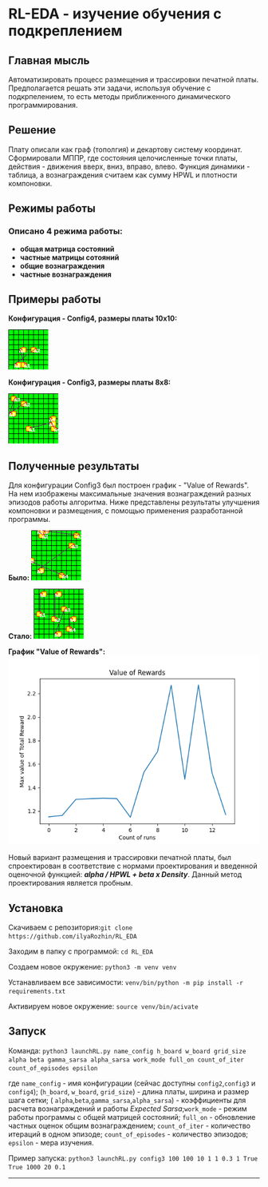 # RL-EDA - изучение обучения с подкреплением
## Главная мысль
Автоматизировать процесс размещения и трассировки печатной платы. Предполагается решать эти задачи, используя обучение с подкрпелением, то есть методы приближенного динамического программирования.
## Решение
Плату описали как граф (тополгия) и декартову систему координат. Сформировали МППР, где состояния целочисленные точки платы, действия - движения вверх, вниз, вправо, влево. Функция динамики - таблица, а вознаграждения считаем как сумму HPWL и плотности компоновки.
## Режимы работы
### Описано 4 режима работы: 
- **общая матрица состояний**
- **частные матрицы сотояний**
- **общие вознаграждения**
- **частные вознаграждения**
## Примеры работы
 **Конфигурация - Config4, размеры платы 10x10:**

![Гифка](results/dynamic_config4.gif)
 
**Конфигурация - Config3, размеры платы 8x8:**

![Гифка](results/dynamic_config3.gif)

## Полученные результаты
Для конфигурации Config3 был построен график - "Value of Rewards". На нем изображены максимальные значения вознаграждений разных эпизодов работы алгоритма. Ниже представлены результаты улучшения компоновки и размещения, с помощью применения разработанной программы.

**Было:**
![Рисунок1](results/StartImage_config3&work=True.png)

**Стало:**
![Рисунок2](results/MaxImage_config3&work=True.png)

**График "Value of Rewards":**
![Рисунок3](results/config3_values_of_rewards.png)

Новый вариант размещения и трассировки печатной платы, был спроектирован в соответствие с нормами проектирования и введенной оценочной функцией: ***alpha / HPWL + beta x Density***. Данный метод проектирования является пробным.

## Установка
Скачиваем с репозитория:`git clone https://github.com/ilyaRozhin/RL_EDA`

Заходим в папку с программой: `cd RL_EDA`

Создаем новое окружение: `python3 -m venv venv`

Устанавливаем все зависимости: `venv/bin/python -m pip install -r requirements.txt`

Активируем новое окружение: `source venv/bin/acivate`


## Запуск

Команда: `python3 launchRL.py name_config h_board w_board grid_size alpha beta gamma_sarsa alpha_sarsa work_mode full_on count_of_iter count_of_episodes epsilon`

где  `name_config` - имя конфигурации (сейчас доступны `config2`,`config3` и `config4`); (`h_board`, `w_board`, `grid_size`) - длина платы, ширина и размер шага сетки; ( `alpha`,`beta`,`gamma_sarsa`,`alpha_sarsa`) - коэффициенты для расчета вознаграждений и работы  *Expected Sarsa*;`work_mode` - режим работы программы с общей матрицей состояний; `full_on` - обновление частных оценок общим вознаграждением; `count_of_iter` - количество итераций в одном эпизоде; `count_of_episodes` - количество эпизодов; `epsilon` - мера изучения.

Пример запуска: `python3 launchRL.py config3 100 100 10 1 1 0.3 1 True True 1000 20 0.1`





---
